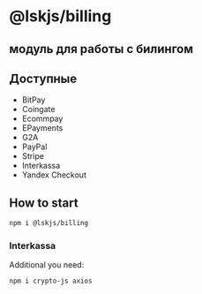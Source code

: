 # @lskjs/billing

## модуль для работы с билингом 


## Доступные 
  
- BitPay
- Coingate
- Ecommpay
- EPayments
- G2A
- PayPal
- Stripe
- Interkassa
- Yandex Checkout


## How to start

```bash
npm i @lskjs/billing
```


### Interkassa

Additional you need: 
```bash
npm i crypto-js axios
```


